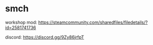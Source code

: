 # smch

workshop mod: https://steamcommunity.com/sharedfiles/filedetails/?id=2581741736

discord: https://discord.gg/9Zy86jrfpT
